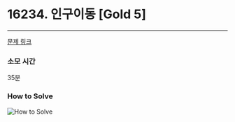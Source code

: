 # 16234. 인구이동 [Gold 5]
---
[문제 링크](https://www.acmicpc.net/problem/16234)

### 소모 시간
35분

### How to Solve
![How to Solve](http://www.junhyoung.info/wp-content/uploads/2024/07/16234.howToSolve.jpg)
